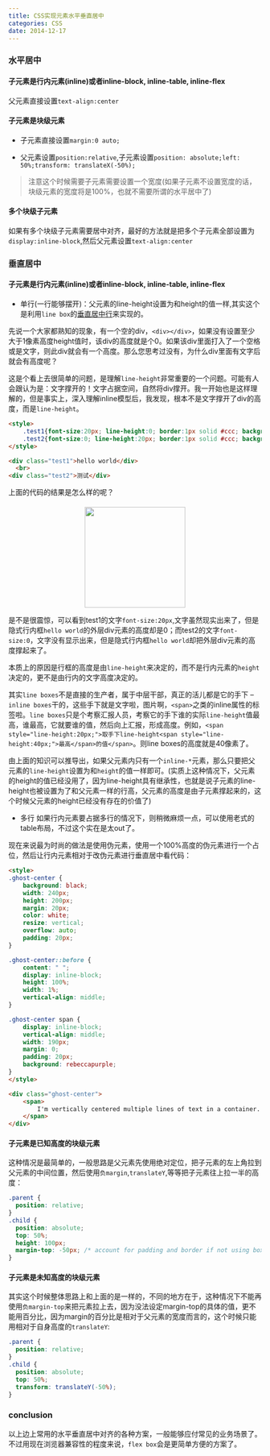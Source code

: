 ```yaml
---
title: CSS实现元素水平垂直居中
categories: CSS
date: 2014-12-17
---
```

### 水平居中

#### 子元素是行内元素(inline)或者inline-block, inline-table, inline-flex
父元素直接设置`text-align:center`

#### 子元素是块级元素
* 子元素直接设置`margin:0 auto;`

* 父元素设置`position:relative`,子元素设置`position: absolute;left: 50%;transform: translateX(-50%);`

> 注意这个时候需要子元素需要设置一个宽度(如果子元素不设置宽度的话，块级元素的宽度将是100%，也就不需要所谓的水平居中了)

#### 多个块级子元素
如果有多个块级子元素需要居中对齐，最好的方法就是把多个子元素全部设置为`display:inline-block`,然后父元素设置`text-align:center`

### 垂直居中

#### 子元素是行内元素(inline)或者inline-block, inline-table, inline-flex

* 单行(一行能够摆开)：父元素的line-height设置为和height的值一样,其实这个是利用`line box`的[垂直居中行]()来实现的。

先说一个大家都熟知的现象，有一个空的div，`<div></div>`，如果没有设置至少大于1像素高度height值时，该div的高度就是个0。如果该div里面打入了一个空格或是文字，则此div就会有一个高度。那么您思考过没有，为什么div里面有文字后就会有高度呢？

这是个看上去很简单的问题，是理解`line-height`非常重要的一个问题。可能有人会跟认为是：文字撑开的！文字占据空间，自然将div撑开。我一开始也是这样理解的，但是事实上，深入理解inline模型后，我发现，根本不是文字撑开了div的高度，而是`line-height`。
``` html
<style>
    .test1{font-size:20px; line-height:0; border:1px solid #ccc; background:#eee;}
    .test2{font-size:0; line-height:20px; border:1px solid #ccc; background:#eee;}
</style>  

<div class="test1">hello world</div>
  <br>
<div class="test2">测试</div>
```
上面的代码的结果是怎么样的呢？

<div style="text-align:center;margin-top:20px" align="center">
  <img style="height:200px;" src="../images/line-height.jpeg" />
</div>  

是不是很震惊，可以看到test1的文字`font-size:20px`,文字虽然现实出来了，但是隐式行内框`hello world`的外层div元素的高度却是0；而test2的文字`font-size:0`，文字没有显示出来，但是隐式行内框`hello world`却把外层div元素的高度撑起来了。

本质上的原因是行框的高度是由`line-height`来决定的，而不是行内元素的`height`决定的，更不是由行内的文字高度决定的。

其实`line boxes`不是直接的生产者，属于中层干部，真正的活儿都是它的手下 – `inline boxes`干的，这些手下就是文字啦，图片啊，`<span>`之类的inline属性的标签啦。`line boxes`只是个考察汇报人员，考察它的手下谁的实际`line-height`值最高，谁最高，它就要谁的值，然后向上汇报，形成高度。例如，`<span style="line-height:20px;">取手下line-height<span style="line-height:40px;">最高</span>的值</span>`。则line boxes的高度就是40像素了。

由上面的知识可以推导出，如果父元素内只有一个`inline-*`元素，那么只要把父元素的`line-height`设置为和`height`的值一样即可。(实质上这种情况下，父元素的height的值已经没用了，因为line-height具有继承性，也就是说子元素的line-height也被设置为了和父元素一样的行高，父元素的高度是由子元素撑起来的，这个时候父元素的height已经没有存在的价值了)

* 多行
如果行内元素要占据多行的情况下，则稍微麻烦一点，可以使用老式的table布局，不过这个实在是太out了。

现在来说最为时尚的做法是使用伪元素，使用一个100%高度的伪元素进行一个占位，然后让行内元素相对于改伪元素进行垂直居中看代码：
``` html
<style>
.ghost-center {
    background: black;
    width: 240px;
    height: 200px;
    margin: 20px;
    color: white;
    resize: vertical;
    overflow: auto;
    padding: 20px;
}

.ghost-center::before {
    content: " ";
    display: inline-block;
    height: 100%;
    width: 1%;
    vertical-align: middle;
}

.ghost-center span {
    display: inline-block;
    vertical-align: middle;
    width: 190px;
    margin: 0;
    padding: 20px;
    background: rebeccapurple;
}
</style>

<div class="ghost-center">
    <span>
        I'm vertically centered multiple lines of text in a container. Centered with a ghost pseudoelement
    </span>
</div>
```

#### 子元素是已知高度的块级元素
这种情况是最简单的，一般思路是父元素先使用绝对定位，把子元素的左上角拉到父元素的中间位置，然后使用`负margin`,`translateY`,等等把子元素往上拉一半的高度：

``` css
.parent {
  position: relative;
}
.child {
  position: absolute;
  top: 50%;
  height: 100px;
  margin-top: -50px; /* account for padding and border if not using box-sizing: border-box; */
}
```

#### 子元素是未知高度的块级元素
其实这个时候整体思路上和上面的是一样的，不同的地方在于，这种情况下不能再使用`负margin-top`来把元素拉上去，因为没法设定margin-top的具体的值，更不能用百分比，因为margin的百分比是相对于父元素的宽度而言的，这个时候只能用相对于自身高度的`translateY`:

``` css
.parent {
  position: relative;
}
.child {
  position: absolute;
  top: 50%;
  transform: translateY(-50%);
}
```

### conclusion
以上边上常用的水平垂直居中对齐的各种方案，一般能够应付常见的业务场景了。不过用现在浏览器兼容性的程度来说，`flex box`会是更简单方便的方案了。
